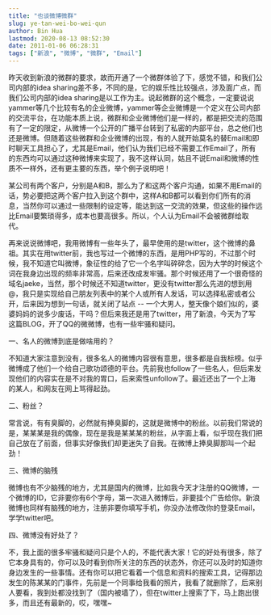 ```yaml
---
title: "也谈微博微群"
slug: ye-tan-wei-bo-wei-qun
author: Bin Hua
lastmod: 2020-08-13 08:52:30
date: 2011-01-06 06:28:31
tags: ["新浪", "微博", "微群", "Email"]
---
```




昨天收到新浪的微群的要求，故而开通了一个微群体验了下，感觉不错，和我们公司内部的idea sharing差不多，不同的是，它的娱乐性比较强点，涉及面广点，而我们公司内部的idea sharing是以工作为主。说起微群的这个概念，一定要说说yammer等几个比较有名的企业微博，yammer等企业微博是一个定义在公司内部的交流平台，在功能本质上说，微群和企业微博他们是一样的，都是把交流的范围有了一定的限定，从微博一个公开的广播平台转到了私密的内部平台，总之他们也还是微博。但随着这些微群和企业微博的出现，有的人就开始莫名的替Email和即时聊天工具担心了，尤其是Email，他们认为我们已经不需要工作Email了，所有的东西均可以通过这种微博来实现了，我不这样认同，姑且不说Email和微博的性质不一样外，还有更主要的东西，举个例子说明吧！

某公司有两个客户，分别是A和B，那么为了和这两个客户沟通，如果不用Email的话，势必要把这两个客户拉入到这个群中，这样A和B都可以看到你们所有的消息，当然你可以通过一些限制的设定等，能达到这一交流的效果，但这些的操作远比Email要繁琐得多，成本也要高很多。所以，个人认为Email不会被微群给取代。

再来说说微博吧，我用微博有一些年头了，最早使用的是twitter，这个微博的鼻祖。其实在用twitter前，我也写过一个微博的东西，是用PHP写的，不过那个时候，我不知道它叫微博，象征性的给了它一个名字叫碎碎念，因为大学的时候这个词在我身边出现的频率非常高，后来还改成发牢骚。那个时候还用了一个很奇怪的域名jaeke，当然，那个时候还不知道twitter，更没有twitter那么先进的想到用@，我只是实现给自己朋友列表中的某个人或所有人发话，可以选择私密或者公开，后来因为想到一句话，就关闭了站点 -- 一个大男人，整天像个娘们似的，婆婆妈妈的说多少废话，干吗？但后来我还是用了twitter，用了新浪，今天为了写这篇BLOG，开了QQ的微微博，也有一些牢骚和疑问。

一、名人的微博到底是做啥用的？

不知道大家注意到没有，很多名人的微博内容很有意思，很多都是自我标榜。似乎微博成了他们一个给自己歌功颂德的平台。先前我也follow了一些名人，但后来发现他们的内容实在是不对我的胃口，后来索性unfollow了。最近还出了一个上海的某人，和网友在网上骂得起劲。

二、粉丝？

常言说，有有臭脚的，必然就有捧臭脚的，这就是微博中的粉丝。以前我们常说的是，某某某是我的偶像，现在是我是某某某的粉丝，从字面上看，似乎现在我们把自己放在了前面，但事实好像我们却更迷失了自我。在微博上捧臭脚那叫一个起劲！

三、微博的脑残

微博也有不少脑残的地方，尤其是国内的微博，比如我今天才注册的QQ微博，一个微博的ID，它非要你有6个字母，第一次进入微博后，非要挂个广告给你。新浪微博也同样有脑残的地方，注册非要你填写手机，你没办法修改你的登录Email，学学twitter吧。

四、微博没有好处了？

不，我上面的很多牢骚和疑问只是个人的，不能代表大家！它的好处有很多，除了它本身具有的，你可以及时看到你所关注的东西的状态外，你还可以及时的知道你身边发生的一些事情。还有你可以把它看着一个信息和资料的搜索工具，记得那边发生的陈某某的门事件，先前是一个同事给我看的照片，我看了就删除了，后来别人要看，我到处都没找到了（国内被墙了），但在twitter上搜索了下，马上跑出很多，而且还有最新的，哎，嘿嘿~